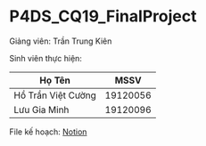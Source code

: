 # P4DS_CQ19_FinalProject
Giảng viên: Trần Trung Kiên

Sinh viên thực hiện:

|Họ Tên|MSSV|
|---|---|
|Hồ Trần Việt Cường|19120056|
|Lưu Gia Minh|19120096|

File kế hoạch: [Notion](https://www.notion.so/5b70aa6291ae459a9311d7ae22c6edba?v=af992e5c5bd948d091c101db1f9be88a)